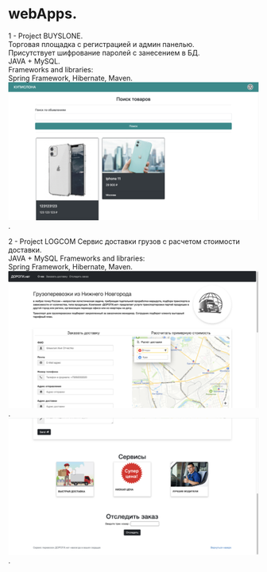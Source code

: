 # webApps.   
1 - Project BUYSLONE.  
Торговая площадка с регистрацией и админ панелью.  
Присутствует шифрование паролей с занесением в БД.  
JAVA + MySQL.  
Frameworks and libraries:  
Spring Framework, Hibernate, Maven.  
![alt text](ProjectBUYSLONE/6.png).  
  
  
2 - Project LOGCOM
Сервис доставки грузов с расчетом стоимости доставки.  
JAVA + MySQL
Frameworks and libraries:  
Spring Framework, Hibernate, Maven.  
![alt text](ProjectLOGCOM/1.png).  
![alt text](ProjectLOGCOM/2.png).  
